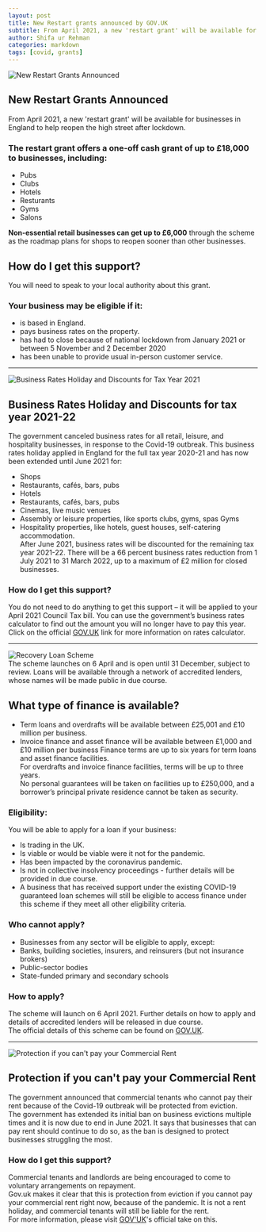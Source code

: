 ```yaml
---
layout: post
title: New Restart grants announced by GOV.UK
subtitle: From April 2021, a new 'restart grant' will be available for businesses in England to help reopen the high street after lockdown.
author: Shifa ur Rehman
categories: markdown
tags: [covid, grants]
---
```

![New Restart Grants Announced](https://tinyurl.com/yds7l6av "New Restart Grants Announced")  
## New Restart Grants Announced
From April 2021, a new 'restart grant' will be available for businesses in England to help reopen the high street after lockdown.

### The restart grant offers a one-off cash grant of up to £18,000 to businesses, including:
* Pubs
* Clubs
* Hotels
* Resturants
* Gyms
* Salons

**Non-essential retail businesses can get up to £6,000** through the scheme as the roadmap plans for shops to reopen sooner than other businesses.

 
## How do I get this support?
You will need to speak to your local authority about this grant.
### Your business may be eligible if it:
* is based in England.
* pays business rates on the property.
* has had to close because of national lockdown from January 2021 or between 5 November and 2 December 2020
* has been unable to provide usual in-person customer service.

---
![Business Rates Holiday and Discounts for Tax Year 2021](https://tinyurl.com/yza92x58 "Business Rates Holiday and Discounts for Tax Year 2021")

## Business Rates Holiday and Discounts for tax year 2021-22
The government canceled business rates for all retail, leisure, and hospitality businesses, in response to the Covid-19 outbreak. This business rates holiday applied in England for the full tax year 2020-21 and has now been extended until June 2021 for:
* Shops
* Restaurants, cafés, bars, pubs
* Hotels
* Restaurants, cafés, bars, pubs
* Cinemas, live music venues
* Assembly or leisure properties, like sports clubs, gyms, spas Gyms
* Hospitality properties, like hotels, guest houses, self-catering accommodation.  
After June 2021, business rates will be discounted for the remaining tax year 2021-22. There will be a 66 percent business rates reduction from 1 July 2021 to 31 March 2022, up to a maximum of £2 million for closed businesses.

### How do I get this support?  
You do not need to do anything to get this support – it will be applied to your April 2021 Council Tax bill. You can use the government’s business rates calculator to find out the amount you will no longer have to pay this year.<br>
Click on the official [GOV.UK][1] link for more information on rates calculator. 

---
![Recovery Loan Scheme](https://tinyurl.com/yg53lplp "Recovery Loan Scheme")  
The scheme launches on 6 April and is open until 31 December, subject to review. Loans will be available through a network of accredited lenders, whose names will be made public in due course.
## What type of finance is available?  
* Term loans and overdrafts will be available between £25,001 and £10 million per business.
* Invoice finance and asset finance will be available between £1,000 and £10 million per business
Finance terms are up to six years for term loans and asset finance facilities.  
For overdrafts and invoice finance facilities, terms will be up to three years.  
No personal guarantees will be taken on facilities up to £250,000, and a borrower’s principal private residence cannot be taken as security.
### Eligibility:
You will be able to apply for a loan if your business:
* Is trading in the UK.
* Is viable or would be viable were it not for the pandemic.
* Has been impacted by the coronavirus pandemic.
* Is not in collective insolvency proceedings - further details will be provided in due course.
* A business that has received support under the existing COVID-19 guaranteed loan schemes will still be eligible to access finance under this scheme if they meet all other eligibility criteria.
### Who cannot apply?
* Businesses from any sector will be eligible to apply, except:
* Banks, building societies, insurers, and reinsurers (but not insurance brokers)
* Public-sector bodies
* State-funded primary and secondary schools
### How to apply?
The scheme will launch on 6 April 2021. Further details on how to apply and details of accredited lenders will be released in due course.  
The official details of this scheme can be found on [GOV.UK][2].

---
![Protection if you can't pay your Commercial Rent](https://tinyurl.com/yfe8o6nq "Recovery Loan Scheme")  
## Protection if you can't pay your Commercial Rent
The government announced that commercial tenants who cannot pay their rent because of the Covid-19 outbreak will be protected from eviction.  
The government has extended its initial ban on business evictions multiple times and it is now due to end in June 2021. It says that businesses that can pay rent should continue to do so, as the ban is designed to protect businesses struggling the most.
### How do I get this support?
Commercial tenants and landlords are being encouraged to come to voluntary arrangements on repayment.  
Gov.uk makes it clear that this is protection from eviction if you cannot pay your commercial rent right now, because of the pandemic. It is not a rent holiday, and commercial tenants will still be liable for the rent.  
For more information, please visit [GOV'UK][3]'s official take on this.



  
  [1]: https://www.gov.uk/calculate-your-business-rates     "GOV.UK"
  [2]: https://www.gov.uk/guidance/recovery-loan-scheme
  [3]: https://www.gov.uk/government/news/further-support-for-commercial-and-residential-tenants